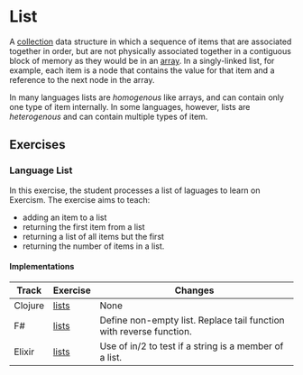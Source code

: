 # List

A [collection][type-collection] data structure in which a sequence of items that are associated together in order, but are not physically associated together in a contiguous block of memory as they would be in an [array][type-array]. In a singly-linked list, for example, each item is a node that contains the value for that item and a reference to the next node in the array.

In many languages lists are _homogenous_ like arrays, and can contain only one type of item internally. In some languages, however, lists are _heterogenous_ and can contain multiple types of item.

## Exercises

### Language List

In this exercise, the student processes a list of laguages to learn on Exercism. The exercise aims to teach:

- adding an item to a list
- returning the first item from a list
- returning a list of all items but the first
- returning the number of items in a list.

#### Implementations

| Track   | Exercise                        | Changes                                                             |
| ------- | ------------------------------- | ------------------------------------------------------------------- |
| Clojure | [lists][implementation-clojure] | None                                                                |
| F#      | [lists][implementation-fsharp]  | Define non-empty list. Replace tail function with reverse function. |
| Elixir  | [lists][implementation-elixir]  | Use of in/2 to test if a string is a member of a list.              |

[type-char]: ./char.md
[implementation-clojure]: ../../languages/clojure/exercises/concept/lists/.docs/introduction.md
[implementation-fsharp]: ../../languages/fsharp/exercises/concept/lists/.docs/introduction.md
[implementation-elixir]: ../../languages/elixir/exercises/concept/lists/.docs/introduction.md
[type-array]: ./array.md
[type-collection]: ./collection.md
